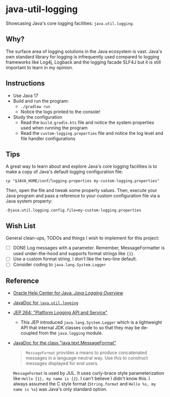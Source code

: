 # java-util-logging

Showcasing Java's core logging facilities: `java.util.logging`.

## Why?

The surface area of logging solutions in the Java ecosystem is vast. Java's own standard library for logging is
infrequently used compared to logging frameworks like Log4j, Logback and the logging facade SLF4J but it is still important
to learn in my opinion. 

## Instructions

* Use Java 17
* Build and run the program:
  * `./gradlew run`
  * Notice the logs printed to the console!
* Study the configuration
  * Read the `build.gradle.kts` file and notice the system properties used when running the program
  * Read the `custom-logging.properties` file and notice the log level and file handler configurations
  
## Tips

A great way to learn about and explore Java's core logging facilities is to make a copy of Java's default logging configuration
file:

```
cp "$JAVA_HOME/conf/logging.properties my-custom-logging.properties"
```

Then, open the file and tweak some property values. Then, execute your Java program and pass a reference to your custom
configuration file via a Java system property:

```
-Djava.util.logging.config.file=my-custom-logging.properties
```

## Wish List

General clean-ups, TODOs and things I wish to implement for this project:

* [ ] DONE Log messages with a parameter. Remember, MessageFormatter is used under-the-hood and supports
  format strings like `{1}`.
* [ ] Use a custom format string. I don't like the two-line default.
* [ ] Consider coding to `java.lang.System.Logger` 

## Reference

* [Oracle Help Center for Java: *Java Logging Overview*](https://docs.oracle.com/en/java/javase/16/core/java-logging-overview.html)
* [JavaDoc for `java.util.logging`](https://docs.oracle.com/en/java/javase/16/docs/api/java.logging/java/util/logging/package-summary.html)
* [JEP 264: "Platform Logging API and Service"](https://openjdk.java.net/jeps/264)
  * This JEP introduced `java.lang.System.Logger` which is a lightweight API that internal JDK classes code to so that
    they may be de-coupled from the `java.logging` module. 
* [JavaDoc for the class "java.text.MessageFormat"](https://docs.oracle.com/en/java/javase/17/docs/api/java.base/java/text/MessageFormat.html)
  > `MessageFormat` provides a means to produce concatenated messages in a language-neutral way. Use this to construct
    messages displayed for end users.
  
  `MessageFormat` is used by JUL. It uses curly-brace style parameterization like `Hello {1}, my name is {2}`. I
  can't believe I didn't know this. I always assumed the C style format (`String.format` and `Hello %s, my name is %s`)
  was Java's only standard option.
